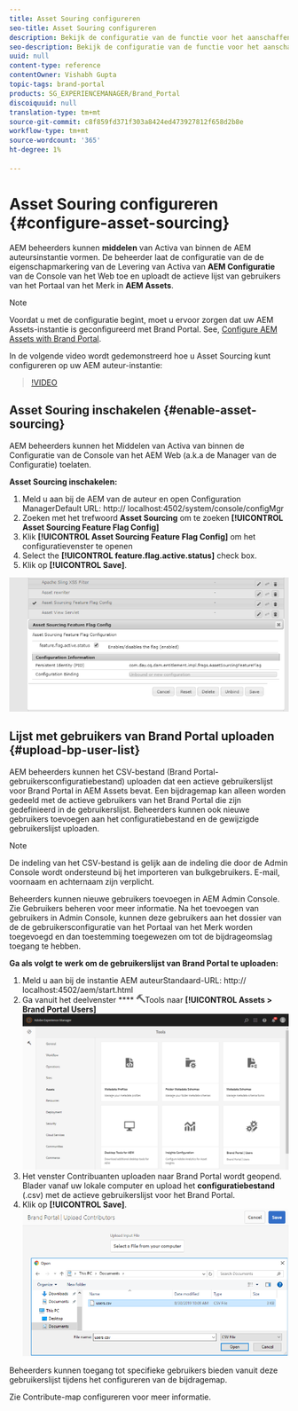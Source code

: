 ```yaml
---
title: Asset Souring configureren
seo-title: Asset Souring configureren
description: Bekijk de configuratie van de functie voor het aanschaffen van bedrijfsmiddelen in AEM Assets.
seo-description: Bekijk de configuratie van de functie voor het aanschaffen van bedrijfsmiddelen in AEM Assets.
uuid: null
content-type: reference
contentOwner: Vishabh Gupta
topic-tags: brand-portal
products: SG_EXPERIENCEMANAGER/Brand_Portal
discoiquuid: null
translation-type: tm+mt
source-git-commit: c8f859fd371f303a8424ed473927812f658d2b8e
workflow-type: tm+mt
source-wordcount: '365'
ht-degree: 1%

---
```



# Asset Souring configureren {#configure-asset-sourcing}

AEM beheerders kunnen **middelen** van Activa van binnen de AEM auteursinstantie vormen. De beheerder laat de configuratie van de de eigenschapmarkering van de Levering van Activa van **AEM Configuratie** van de Console van het Web toe en uploadt de actieve lijst van gebruikers van het Portaal van het Merk in **AEM Assets**.

>[!NOTE]
>
>Voordat u met de configuratie begint, moet u ervoor zorgen dat uw AEM Assets-instantie is geconfigureerd met Brand Portal. See, [Configure AEM Assets with Brand Portal](../using/configure-aem-assets-with-brand-portal.md).

In de volgende video wordt gedemonstreerd hoe u Asset Sourcing kunt configureren op uw AEM auteur-instantie:

>[!VIDEO](https://video.tv.adobe.com/v/29771)

## Asset Souring inschakelen {#enable-asset-sourcing}

AEM beheerders kunnen het Middelen van Activa van binnen de Configuratie van de Console van het AEM Web (a.k.a de Manager van de Configuratie) toelaten.

**Asset Sourcing inschakelen:**
1. Meld u aan bij de AEM van de auteur en open Configuration ManagerDefault URL: http:// localhost:4502/system/console/configMgr
1. Zoeken met het trefwoord **Asset Sourcing** om te zoeken **[!UICONTROL Asset Sourcing Feature Flag Config]**
1. Klik **[!UICONTROL Asset Sourcing Feature Flag Config]** om het configuratievenster te openen
1. Select the **[!UICONTROL feature.flag.active.status]** check box.
1. Klik op **[!UICONTROL Save]**.

![](assets/enable-asset-sourcing.png)

## Lijst met gebruikers van Brand Portal uploaden {#upload-bp-user-list}

AEM beheerders kunnen het CSV-bestand (Brand Portal-gebruikersconfiguratiebestand) uploaden dat een actieve gebruikerslijst voor Brand Portal in AEM Assets bevat. Een bijdragemap kan alleen worden gedeeld met de actieve gebruikers van het Brand Portal die zijn gedefinieerd in de gebruikerslijst. Beheerders kunnen ook nieuwe gebruikers toevoegen aan het configuratiebestand en de gewijzigde gebruikerslijst uploaden.

>[!NOTE]
>
>De indeling van het CSV-bestand is gelijk aan de indeling die door de Admin Console wordt ondersteund bij het importeren van bulkgebruikers. E-mail, voornaam en achternaam zijn verplicht.

Beheerders kunnen nieuwe gebruikers toevoegen in AEM Admin Console. Zie Gebruikers [](brand-portal-adding-users.md) beheren voor meer informatie. Na het toevoegen van gebruikers in Admin Console, kunnen deze gebruikers aan het dossier van de de gebruikersconfiguratie van het Portaal van het Merk worden toegevoegd en dan toestemming toegewezen om tot de bijdrageomslag toegang te hebben.

**Ga als volgt te werk om de gebruikerslijst van Brand Portal te uploaden:**
1. Meld u aan bij de instantie AEM auteurStandaard-URL: http:// localhost:4502/aem/start.html
1. Ga vanuit het deelvenster **** ![](assets/tools.png)Tools naar **[!UICONTROL Assets > Brand Portal Users]**
   ![](assets/upload-user-list1.png)
1. Het venster Contribuanten uploaden naar Brand Portal wordt geopend.
Blader vanaf uw lokale computer en upload het **configuratiebestand** (.csv) met de actieve gebruikerslijst voor het Brand Portal.
1. Klik op **[!UICONTROL Save]**.
   ![](assets/upload-user-list2.png)


Beheerders kunnen toegang tot specifieke gebruikers bieden vanuit deze gebruikerslijst tijdens het configureren van de bijdragemap.

Zie Contribute-map [](brand-portal-contribution-folder.md)configureren voor meer informatie.
